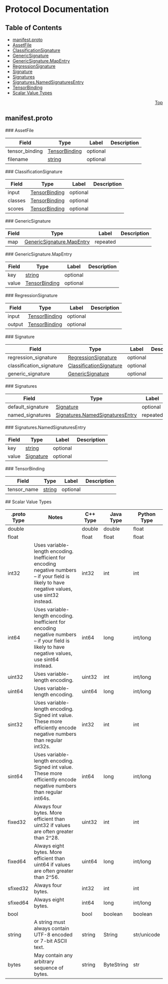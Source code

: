 # Protocol Documentation
<a name="top"/>

## Table of Contents
* [manifest.proto](#manifest.proto)
 * [AssetFile](#tensorflow.serving.AssetFile)
 * [ClassificationSignature](#tensorflow.serving.ClassificationSignature)
 * [GenericSignature](#tensorflow.serving.GenericSignature)
 * [GenericSignature.MapEntry](#tensorflow.serving.GenericSignature.MapEntry)
 * [RegressionSignature](#tensorflow.serving.RegressionSignature)
 * [Signature](#tensorflow.serving.Signature)
 * [Signatures](#tensorflow.serving.Signatures)
 * [Signatures.NamedSignaturesEntry](#tensorflow.serving.Signatures.NamedSignaturesEntry)
 * [TensorBinding](#tensorflow.serving.TensorBinding)
* [Scalar Value Types](#scalar-value-types)

<a name="manifest.proto"/>
<p align="right"><a href="#top">Top</a></p>

## manifest.proto



<a name="tensorflow.serving.AssetFile"/>
### AssetFile


| Field | Type | Label | Description |
| ----- | ---- | ----- | ----------- |
| tensor_binding | [TensorBinding](#tensorflow.serving.TensorBinding) | optional |  |
| filename | [string](#string) | optional |  |


<a name="tensorflow.serving.ClassificationSignature"/>
### ClassificationSignature


| Field | Type | Label | Description |
| ----- | ---- | ----- | ----------- |
| input | [TensorBinding](#tensorflow.serving.TensorBinding) | optional |  |
| classes | [TensorBinding](#tensorflow.serving.TensorBinding) | optional |  |
| scores | [TensorBinding](#tensorflow.serving.TensorBinding) | optional |  |


<a name="tensorflow.serving.GenericSignature"/>
### GenericSignature


| Field | Type | Label | Description |
| ----- | ---- | ----- | ----------- |
| map | [GenericSignature.MapEntry](#tensorflow.serving.GenericSignature.MapEntry) | repeated |  |


<a name="tensorflow.serving.GenericSignature.MapEntry"/>
### GenericSignature.MapEntry


| Field | Type | Label | Description |
| ----- | ---- | ----- | ----------- |
| key | [string](#string) | optional |  |
| value | [TensorBinding](#tensorflow.serving.TensorBinding) | optional |  |


<a name="tensorflow.serving.RegressionSignature"/>
### RegressionSignature


| Field | Type | Label | Description |
| ----- | ---- | ----- | ----------- |
| input | [TensorBinding](#tensorflow.serving.TensorBinding) | optional |  |
| output | [TensorBinding](#tensorflow.serving.TensorBinding) | optional |  |


<a name="tensorflow.serving.Signature"/>
### Signature


| Field | Type | Label | Description |
| ----- | ---- | ----- | ----------- |
| regression_signature | [RegressionSignature](#tensorflow.serving.RegressionSignature) | optional |  |
| classification_signature | [ClassificationSignature](#tensorflow.serving.ClassificationSignature) | optional |  |
| generic_signature | [GenericSignature](#tensorflow.serving.GenericSignature) | optional |  |


<a name="tensorflow.serving.Signatures"/>
### Signatures


| Field | Type | Label | Description |
| ----- | ---- | ----- | ----------- |
| default_signature | [Signature](#tensorflow.serving.Signature) | optional |  |
| named_signatures | [Signatures.NamedSignaturesEntry](#tensorflow.serving.Signatures.NamedSignaturesEntry) | repeated |  |


<a name="tensorflow.serving.Signatures.NamedSignaturesEntry"/>
### Signatures.NamedSignaturesEntry


| Field | Type | Label | Description |
| ----- | ---- | ----- | ----------- |
| key | [string](#string) | optional |  |
| value | [Signature](#tensorflow.serving.Signature) | optional |  |


<a name="tensorflow.serving.TensorBinding"/>
### TensorBinding


| Field | Type | Label | Description |
| ----- | ---- | ----- | ----------- |
| tensor_name | [string](#string) | optional |  |







<a name="scalar-value-types"/>
## Scalar Value Types

| .proto Type | Notes | C++ Type | Java Type | Python Type |
| ----------- | ----- | -------- | --------- | ----------- |
| <a name="double"/> double |  | double | double | float |
| <a name="float"/> float |  | float | float | float |
| <a name="int32"/> int32 | Uses variable-length encoding. Inefficient for encoding negative numbers – if your field is likely to have negative values, use sint32 instead. | int32 | int | int |
| <a name="int64"/> int64 | Uses variable-length encoding. Inefficient for encoding negative numbers – if your field is likely to have negative values, use sint64 instead. | int64 | long | int/long |
| <a name="uint32"/> uint32 | Uses variable-length encoding. | uint32 | int | int/long |
| <a name="uint64"/> uint64 | Uses variable-length encoding. | uint64 | long | int/long |
| <a name="sint32"/> sint32 | Uses variable-length encoding. Signed int value. These more efficiently encode negative numbers than regular int32s. | int32 | int | int |
| <a name="sint64"/> sint64 | Uses variable-length encoding. Signed int value. These more efficiently encode negative numbers than regular int64s. | int64 | long | int/long |
| <a name="fixed32"/> fixed32 | Always four bytes. More efficient than uint32 if values are often greater than 2^28. | uint32 | int | int |
| <a name="fixed64"/> fixed64 | Always eight bytes. More efficient than uint64 if values are often greater than 2^56. | uint64 | long | int/long |
| <a name="sfixed32"/> sfixed32 | Always four bytes. | int32 | int | int |
| <a name="sfixed64"/> sfixed64 | Always eight bytes. | int64 | long | int/long |
| <a name="bool"/> bool |  | bool | boolean | boolean |
| <a name="string"/> string | A string must always contain UTF-8 encoded or 7-bit ASCII text. | string | String | str/unicode |
| <a name="bytes"/> bytes | May contain any arbitrary sequence of bytes. | string | ByteString | str |

